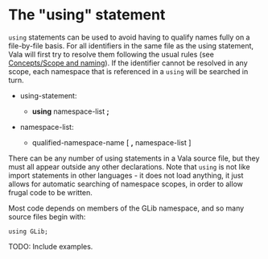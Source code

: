 

The "using" statement
=====================

`using` statements can be used to avoid having to qualify names fully on a file-by-file basis. For all identifiers in the same file as the using statement, Vala will first try to resolve them following the usual rules (see [Concepts/Scope and naming](scope-and-naming.md)). If the identifier cannot be resolved in any scope, each namespace that is referenced in a `using` will be searched in turn.

-   using-statement:

    -   **using** namespace-list **;**


-   namespace-list:

    -   qualified-namespace-name [ **,** namespace-list ]

There can be any number of using statements in a Vala source file, but they must all appear outside any other declarations. Note that `using` is not like import statements in other languages - it does not load anything, it just allows for automatic searching of namespace scopes, in order to allow frugal code to be written.

Most code depends on members of the GLib namespace, and so many source files begin with:
```vala
using GLib;
```

TODO: Include examples.
